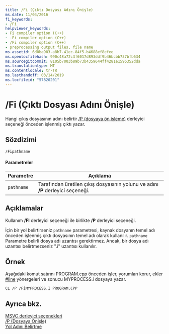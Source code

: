 ```yaml
---
title: /Fi (Çıktı Dosyası Adını Önişle)
ms.date: 11/04/2016
f1_keywords:
- /Fi
helpviewer_keywords:
- Fi compiler option (C++)
- -Fi compiler option (C++)
- /Fi compiler option (C++)
- preprocessing output files, file name
ms.assetid: 6d0ba983-a8b7-41ec-84f5-b4688ef8efee
ms.openlocfilehash: 990c48a72c3f6017d893ddf9b46bcbb737bfb634
ms.sourcegitcommit: 8105b7003b89b73b4359644ff4281e1595352dda
ms.translationtype: MT
ms.contentlocale: tr-TR
ms.lasthandoff: 03/14/2019
ms.locfileid: "57820201"
---
```

# <a name="fi-preprocess-output-file-name"></a>/Fi (Çıktı Dosyası Adını Önişle)

Hangi çıkış dosyasının adını belirtir [/P (dosyaya ön işleme)](p-preprocess-to-a-file.md) derleyici seçeneği önceden işlenmiş çıktı yazar.

## <a name="syntax"></a>Sözdizimi

```
/Fipathname
```

#### <a name="parameters"></a>Parametreler

|Parametre|Açıklama|
|---------------|-----------------|
|`pathname`|Tarafından üretilen çıkış dosyasının yolunu ve adını **/P** derleyici seçeneği.|

## <a name="remarks"></a>Açıklamalar

Kullanım **/FI** derleyici seçeneği ile birlikte **/P** derleyici seçeneği.

İçin bir yol belirtirseniz `pathname` parametresi, kaynak dosyanın temel adı önceden işlenmiş çıktı dosyasının temel adı olarak kullanılır. `pathname` Parametre belirli dosya adı uzantısı gerektirmez. Ancak, bir dosya adı uzantısı belirtmezseniz ".i" uzantısı kullanılır.

## <a name="example"></a>Örnek

Aşağıdaki komut satırını PROGRAM.cpp önceden işler, yorumları korur, ekler [#line](../../preprocessor/hash-line-directive-c-cpp.md) yönergeleri ve sonucu MYPROCESS.i dosyaya yazar.

```
CL /P /FiMYPROCESS.I PROGRAM.CPP
```

## <a name="see-also"></a>Ayrıca bkz.

[MSVC derleyici seçenekleri](compiler-options.md)<br/>
[/P (Dosyaya Önişle)](p-preprocess-to-a-file.md)<br/>
[Yol Adını Belirtme](specifying-the-pathname.md)
